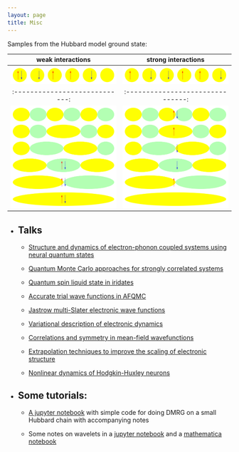 ```yaml
---
layout: page
title: Misc
---
```


Samples from the Hubbard model ground state:

   weak interactions             | strong interactions
   :----------------------------:|:-------------------------------:
   ![locu1](/assets/loc_u1.gif)  | ![locu10](/assets/loc_u10.gif)
   :----------------------------:|:-------------------------------:
   ![canu1](/assets/can_u1.gif)  | ![canu10](/assets/can_u10.gif)

* ## Talks
   * [Structure and dynamics of electron-phonon coupled systems using neural quantum states](https://slides.com/ankitmahajan/nn_eph/fullscreen)

   * [Quantum Monte Carlo approaches for strongly correlated systems](https://slides.com/ankitmahajan/afqmc_trials/fullscreen)
   
   * [Quantum spin liquid state in iridates](https://slides.com/ankitmahajan/spin-liquid-state-in/fullscreen)

   * [Accurate trial wave functions in AFQMC](https://slides.com/ankitmahajan/deck-8df395/fullscreen)

   * [Jastrow multi-Slater electronic wave functions](https://slides.com/ankitmahajan/deck-a61044/fullscreen)

   * [Variational description of electronic dynamics](https://slides.com/ankitmahajan/variational-description-of-electron-dynamics/fullscreen)

   * [Correlations and symmetry in mean-field wavefunctions](https://slides.com/ankitmahajan/deck/fullscreen)

   * [Extrapolation techniques to improve the scaling of electronic structure](/assets/msp_presentation2.pdf)

   * [Nonlinear dynamics of Hodgkin-Huxley neurons](/assets/slp_presentation.pdf)

* ## Some tutorials:

   * [A jupyter notebook](https://github.com/Sharma-Group/onboarding/blob/master/tutorials/hubbard_dmrg/hubbard_dmrg.ipynb) with simple code for doing DMRG on a small Hubbard chain with accompanying notes 

   * Some notes on wavelets in a [jupyter notebook](https://github.com/jamesETsmith/SharmaGroup/blob/master/groupmeetings_and_notes/wavelets/wavelets.ipynb) and a [mathematica notebook](https://github.com/jamesETsmith/SharmaGroup/blob/master/groupmeetings_and_notes/wavelets/wavelets.nb)


